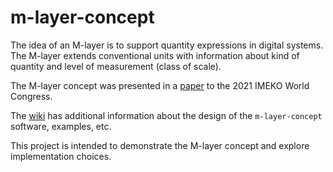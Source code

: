 # m-layer-concept
The idea of an M-layer is to support quantity expressions in digital systems. The M-layer extends conventional units with information about kind of quantity and level of measurement (class of scale). 

The M-layer concept was presented in a [paper](http://dx.doi.org/10.1016/j.measen.2021.100102) to the 2021 IMEKO World Congress.

The [wiki](https://github.com/apmp-dxfg/m-layer-concept/wiki) has additional information about the design of the `m-layer-concept` software, examples, etc.

This project is intended to demonstrate the M-layer concept and explore implementation choices.
